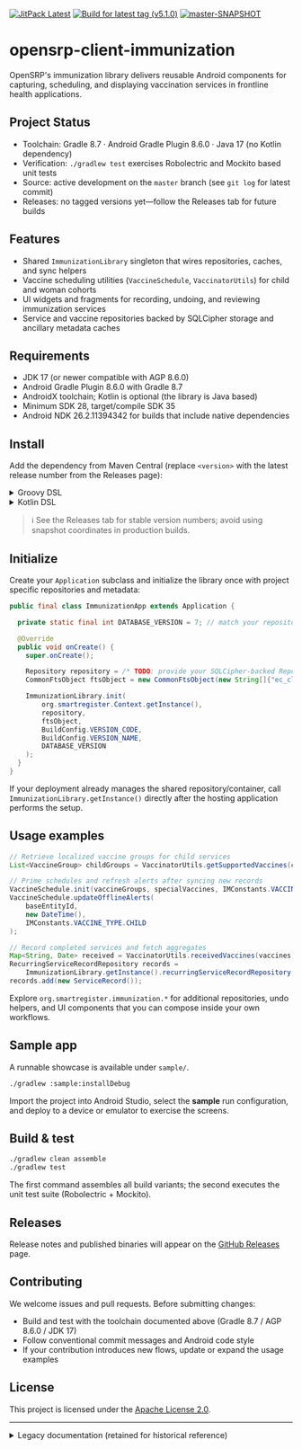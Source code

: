 <!-- JITPACK BADGES:START -->
[![JitPack Latest](https://jitpack.io/v/BlueCodeSystems/opensrp-client-immunization.svg)](https://jitpack.io/#BlueCodeSystems/opensrp-client-immunization)
[![Build for latest tag (v5.1.0)](https://jitpack.io/v/BlueCodeSystems/opensrp-client-immunization/v5.1.0.svg)](https://jitpack.io/#BlueCodeSystems/opensrp-client-immunization/v5.1.0)
[![master-SNAPSHOT](https://jitpack.io/v/BlueCodeSystems/opensrp-client-immunization/master-SNAPSHOT.svg)](https://jitpack.io/#BlueCodeSystems/opensrp-client-immunization/master-SNAPSHOT)
<!-- JITPACK BADGES:END -->

# opensrp-client-immunization
OpenSRP's immunization library delivers reusable Android components for capturing, scheduling, and displaying vaccination services in frontline health applications.

## Project Status
- Toolchain: Gradle 8.7 · Android Gradle Plugin 8.6.0 · Java 17 (no Kotlin dependency)
- Verification: `./gradlew test` exercises Robolectric and Mockito based unit tests
- Source: active development on the `master` branch (see `git log` for latest commit)
- Releases: no tagged versions yet—follow the Releases tab for future builds

## Features
- Shared `ImmunizationLibrary` singleton that wires repositories, caches, and sync helpers
- Vaccine scheduling utilities (`VaccineSchedule`, `VaccinatorUtils`) for child and woman cohorts
- UI widgets and fragments for recording, undoing, and reviewing immunization services
- Service and vaccine repositories backed by SQLCipher storage and ancillary metadata caches

## Requirements
- JDK 17 (or newer compatible with AGP 8.6.0)
- Android Gradle Plugin 8.6.0 with Gradle 8.7
- AndroidX toolchain; Kotlin is optional (the library is Java based)
- Minimum SDK 28, target/compile SDK 35
- Android NDK 26.2.11394342 for builds that include native dependencies

## Install
Add the dependency from Maven Central (replace `<version>` with the latest release number from the Releases page):

<details>
<summary>Groovy DSL</summary>

```groovy
repositories {
  mavenCentral()
}

dependencies {
  implementation 'org.smartregister:opensrp-client-immunization:<version>'
}
```
</details>

<details>
<summary>Kotlin DSL</summary>

```kotlin
repositories {
  mavenCentral()
}

dependencies {
  implementation("org.smartregister:opensrp-client-immunization:<version>")
}
```
</details>

> ℹ️  See the Releases tab for stable version numbers; avoid using snapshot coordinates in production builds.

## Initialize
Create your `Application` subclass and initialize the library once with project specific repositories and metadata:

```java
public final class ImmunizationApp extends Application {

  private static final int DATABASE_VERSION = 7; // match your repository schema

  @Override
  public void onCreate() {
    super.onCreate();

    Repository repository = /* TODO: provide your SQLCipher-backed Repository */ null;
    CommonFtsObject ftsObject = new CommonFtsObject(new String[]{"ec_client"});

    ImmunizationLibrary.init(
        org.smartregister.Context.getInstance(),
        repository,
        ftsObject,
        BuildConfig.VERSION_CODE,
        BuildConfig.VERSION_NAME,
        DATABASE_VERSION
    );
  }
}
```

If your deployment already manages the shared repository/container, call `ImmunizationLibrary.getInstance()` directly after the hosting application performs the setup.

## Usage examples
```java
// Retrieve localized vaccine groups for child services
List<VaccineGroup> childGroups = VaccinatorUtils.getSupportedVaccines(context);
```

```java
// Prime schedules and refresh alerts after syncing new records
VaccineSchedule.init(vaccineGroups, specialVaccines, IMConstants.VACCINE_TYPE.CHILD);
VaccineSchedule.updateOfflineAlerts(
    baseEntityId,
    new DateTime(),
    IMConstants.VACCINE_TYPE.CHILD
);
```

```java
// Record completed services and fetch aggregates
Map<String, Date> received = VaccinatorUtils.receivedVaccines(vaccines);
RecurringServiceRecordRepository records =
    ImmunizationLibrary.getInstance().recurringServiceRecordRepository();
records.add(new ServiceRecord());
```

Explore `org.smartregister.immunization.*` for additional repositories, undo helpers, and UI components that you can compose inside your own workflows.

## Sample app
A runnable showcase is available under `sample/`.

```bash
./gradlew :sample:installDebug
```

Import the project into Android Studio, select the **sample** run configuration, and deploy to a device or emulator to exercise the screens.

## Build & test
```bash
./gradlew clean assemble
./gradlew test
```

The first command assembles all build variants; the second executes the unit test suite (Robolectric + Mockito).

## Releases
Release notes and published binaries will appear on the [GitHub Releases](https://github.com/BlueCodeSystems/opensrp-client-immunization/releases) page.

## Contributing
We welcome issues and pull requests. Before submitting changes:
- Build and test with the toolchain documented above (Gradle 8.7 / AGP 8.6.0 / JDK 17)
- Follow conventional commit messages and Android code style
- If your contribution introduces new flows, update or expand the usage examples

## License
This project is licensed under the [Apache License 2.0](./LICENSE).

---

<details>
<summary>Legacy documentation (retained for historical reference)</summary>

![Build status](https://github.com/OpenSRP/opensrp-client-immunization/workflows/Android%20CI%20with%20Gradle/badge.svg) [![Coverage Status](https://coveralls.io/repos/github/OpenSRP/opensrp-client-immunization/badge.svg?branch=master)](https://coveralls.io/github/OpenSRP/opensrp-client-immunization?branch=master) [![Codacy Badge](https://api.codacy.com/project/badge/Grade/4a58cd4e1748432780ac66a9fbee0394)](https://www.codacy.com/app/OpenSRP/opensrp-client-immunization?utm_source=github.com&amp;utm_medium=referral&amp;utm_content=OpenSRP/opensrp-client-immunization&amp;utm_campaign=Badge_Grade)

[![Dristhi](https://raw.githubusercontent.com/OpenSRP/opensrp-client/master/opensrp-app/res/drawable-mdpi/login_logo.png)](https://smartregister.atlassian.net/wiki/dashboard.action)


# Table of Contents

* [Introduction](#introduction)
* [Features](#features)
* [App Walkthrough](#app-walkthrough)
* [Developer Documentation](#developer-documentation)
   * [Pre-requisites](#pre-requisites)
   * [Installation Devices](#installation-devices)
   * [How to install](#how-to-install)
* [Gotcha's when using the library](#gotchas-when-using-the-library)
   * Vaccine schedule not changing after changing the vaccines.json file

# Introduction

OpenSRP Client Immunization Module/App provides access to patients' immunization records which can be either be updated or retrieved. 


# Features

1. It enables the provider to update a patient's immunization records
2. It enables the provider to view a patient's immunization records
3. It enables the provider to undo an update on a patient's immunization record within 12 hours of updating the record
4. It enables the provider to easily update multiple immunization records at the same time

# App Walkthrough

1. On openning the app, the patient's vaccine card is displayed.

![Main Page](https://user-images.githubusercontent.com/31766075/30473281-86b68958-9a08-11e7-849f-d4859777f715.png)
![Main Page 2](https://user-images.githubusercontent.com/31766075/30470553-e5c6e812-99fd-11e7-87be-18b8599918ab.png)


The vaccine card has:

 * The Patient's basic details
    * Name
    * Picture
    * ID
    * Age
    * Birthdate
   
   ![Patient's Basic Details](https://user-images.githubusercontent.com/31766075/30473412-0e1e0722-9a09-11e7-80ee-614c0dcead04.jpg)


 * Recurring immunization Services
 
    ![Recurring Services Screenshot](https://user-images.githubusercontent.com/31766075/30471709-6a578e34-9a02-11e7-8706-8d147f3bc30f.png)


 * Periodic immunization Services eg. At **Birth**, **6 weeks**, **10 weeks**

    ![Periodic Immunization Services Screenshot](https://user-images.githubusercontent.com/31766075/30471706-6a5084ae-9a02-11e7-81e3-9761e71929fa.png)


Each of the immunization services are color-coded indicating their status

###### Service Status

Color | Meaning
----- | ---------
Green | Administered/Given recently
Red | Overdue
Blue | Due soon (Due today OR Within 10 days after due-date )
Light Blue | Upcoming
White | Upcoming but not anytime soon


2. Updating service status


   2.1 Click on any of the service buttons to update the immunization service status

   ![Updating Immunization Status Screenshot](https://user-images.githubusercontent.com/31766075/30438002-c8450a24-9978-11e7-90ee-5f80384076da.png)
   ![Updating Immunization Status Screenshot 2](https://user-images.githubusercontent.com/31766075/30472411-e8f580d2-9a04-11e7-8296-3d67cf0913dc.png)
   ![Updating Immunization Status Screenshot 3](https://user-images.githubusercontent.com/31766075/30437999-c759299c-9978-11e7-9d57-80b6e11e0dcf.png)

   Depending on the service being updated, different options will be available.


   2.2 In case, you need to update several service statuses at once, click on the **Record all** button in the time-respective services box.

   The following dialog will be shown:

   ![Updating multiple services statuses at once](https://user-images.githubusercontent.com/31766075/30437998-c754ee2c-9978-11e7-9414-d1e277bcc50f.png)


3. Once a service status has been updated, you can **undo** the action within 12 hours.

An **Undo button** as shown below appears beside the service button.

![Undo button Screenshot](https://user-images.githubusercontent.com/31766075/30471707-6a5481a8-9a02-11e7-8710-7fd5a6bfd05b.png)


4. On clicking the **Undo button**, the following dialog box will be shown:

![Undo Dialog Screenshot](https://user-images.githubusercontent.com/31766075/30437997-c754c15e-9978-11e7-8cc5-7d70ac07e3ec.png)


5. To view the patient's immunization history between birth and 5 years, click on the Patient's Details box at the top of the page:

![Patient's Details box Screenshot](https://user-images.githubusercontent.com/31766075/30473412-0e1e0722-9a09-11e7-80ee-614c0dcead04.jpg)

The following page will be shown:

![Patient's Under Five Immunization history](https://user-images.githubusercontent.com/31766075/30473476-464d1e6c-9a09-11e7-8d38-925995cb1970.png)
![Patient's Under Five Immunization history](https://user-images.githubusercontent.com/31766075/30438001-c7853f32-9978-11e7-8161-8ef3a5ec1af4.png)

This page shows all the patient's scheduled immunization services from birth to 5 years of age.

For each immunization service, the following is shown:
   
   * Vaccination abbreviation eg. `OPV 0`, `BCG`, `Penta 1`
   * [`status color`](#service-status)
   * The date 
      * The service is scheduled to be provided
      * The service was provided
   * An **Edit** button in case the service was recorded within the last 12 hours

# Developer Documentation

This section will provide a brief description how to build and install the application from the repository source code.

## Pre-requisites

1. Make sure you have Java 1.7 to 1.8 installed
2. Make sure you have Android Studio installed or [download it from here](https://developer.android.com/studio/index.html)


## Installation Devices

1. Use a physical Android device to run the app
2. Use the Android Emulator that comes with the Android Studio installation (Slow & not advisable)
3. Use Genymotion Android Emulator
    * Go [here](https://www.genymotion.com/) and register for genymotion account if none. Free accounts have limitations which are not counter-productive
    * Download your OS Version of VirtualBox at [here](https://www.virtualbox.org/wiki/Downloads)
    * Install VirtualBox
    * Download Genymotion & Install it
    * Sign in to the genymotion app
    * Create a new Genymotion Virtual Device 
        * **Preferrable & Stable Choice** - API 22(Android 5.1.0), Screen size of around 800 X 1280, 1024 MB Memory --> eg. Google Nexus 7, Google Nexus 5

## How to install

1. Import the project into Android Studio by: **Import a gradle project** option
   _All the plugins required are explicitly stated, therefore it can work with any Android Studio version - Just enable it to download any packages not available offline_
2. Open Genymotion and Run the Virtual Device created previously.
3. Run the app on Android Studio and chose the Genymotion Emulator as the ` Deployment Target`

## Guidelines for vaccines names in the `vaccines.json` configuration file
Vaccine names can contain upper and/or lowercase letters , integers, hyphens, forward slash(as a separator for combined vaccines) and commas. e.g.  `MR - CE`, `RTS,S 2` , `Measles 2 / MR 2`

## Multi Language Support

### Vaccines

The library supports translated vaccines e.g. in Arabic `OPV 0` is called `الشلل فموي ۰`
In order to use this in your implementation,

1. Create translations the corresponding string.xml files
2. The key of the resource identifier should be the english key(vaccine name) used in the vaccine configuration for that vaccine converted to lowercase
3. For the vaccines with spaces, replace with underscore.

Example: `OPV 1` in the vaccine configuration file becomes the key `opv_1` in the _strings.xml_ resource file

 ```
           English <string name="opv_1">OPV</string>
           French <string name="opv_1">VPO</string>
 ```

### Vaccine Groups

For Vaccine groups (which usually begin with a number e.g. 6 Weeks) an underscore is automatically appended since strings which start with digits/numbers CANNOT be used to define an android resource key in a _strings.xml_ file

**Steps:**

1. Add key in _strings.xml_ using the lowercase underscore version of the Group name. If none is defined, it will fallback to the vaccine name during render time.

Example: `6 Weeks` group name has a name `6 Weeks` thus the key in _strings.xml_ should be `_6_weeks`.

```
        English <string name="_6_weeks">6 weeks</string>
        French <string name="_6_weeks">6 semaines</string>
```

## Allow event generation for vaccines on submission
You can allow vaccine event generation immediately a vaccine has been submitted as opposed to after a configured time.
To enable vaccine-event generation on submission, add this config. (Default is false)
```
vaccine.sync.immediate=true
```

## Vaccine Relaxation
You can relax your vaccine schedules and specifies how many days prior to the actual due date of the vaccine one can allow its administration
This can be done via the setting below in your implementation's _app.properties_ file

```
vaccine.relaxation.days=2
```
## Expired vaccines edits
By default, once a vaccine has expired you can not administer it when it is in the Expired state e.g. `Expired: HepB`. You might want alter this behaviour to cater for the 
use case where you need to register a child who already has previous vaccines (as shown on their vaccine cards) and entering the earlier dates recorded for those vaccines.
The app can now be used to track the rest of the upcoming vaccines.

This behaviour can be altered via the setting below in your implementation's _app.properties_ file

```
vaccine.expired.entry.allow=true
```
## Expired vaccine card color

The current default color for expired vaccine when back-data entry is enabled is white. However, this is not intuitive and therefore we provide an option to show the expired vaccines as RED only when vaccine back-data entry is enabled.

```
vaccine.expired.red=true
```

## Constraints for backdated vaccines

For vaccines that are dependent on previous ones, set the following property to `true` to prevent the user from recording a vaccine at a date that is earlier than the previous vaccine's. This property does not work when recording multiple vaccines with the **Record All** actions for the vaccine group. 

```
vaccine.requisite.date.constraint.enabled=true
```
## Generic vaccination configuration
Sometimes (maybe all times) you'd like in your implementation to automatically load vaccines from a configuration file without having to specify the category. The `vaccineCacheMap` is the primary data structure that holds all vaccine configuration data for various vaccine categories _e.g. child, mother, some_other_special, category e.t.c_ 

Following the concept of convention over configuration, you can now drop vaccine configuration files in the `assets/vaccine` folder and have the `vaccineCacheMap` auto-loaded with configuration data for that special category. 

To use this approach, the file name should contain the name of the category as the prefix e.g. _over_5_vaccines.json_. You can then get vaccines in your implementation using _VaccineRepo.getVaccines(`some category name>`)_

Note that you can have any number of underscores and the filename must end in __vaccines.json_ . By default, only **Child** and **Woman** category vaccines are supported by the library

## Overdue status indication

The current default background indication color for overdue vaccines is red and due is blue. Setting the following property to `true` will disable the indication colors for overdue and due vaccines and will be shown with only white background color.

```
hide.overdue.vaccine.status=true
```

## Gotcha's when using the library

1. Vaccine schedule not changing after changing the `vaccines.json` file!

Some of the vaccine configurations are not dependent on change done to the `vaccines.json`, in this case you should check the current configuration [here](https://github.com/OpenSRP/opensrp-client-immunization/blob/67a15611b53c55e111a0b7bff4f32a02c27b2920/opensrp-immunization/src/main/java/org/smartregister/immunization/db/VaccineRepo.java#L37)
and come-up with the correct configuration. Next step is to add the custom configuration to library. You should loop through the configurations array from `VaccineRepo.Vaccine[] ImmunizationLibrary.getInstance().getVaccines(category)` and add 
modify the properties of the vaccine enum to whatever you need. You should then use `ImmunizationLibrary.getInstance().setVaccines(VaccineRepo.Vaccine[], category)`
to re-set all the vaccine configs using the configurations array you retrieved.

</details>
